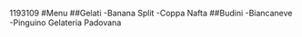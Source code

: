 1193109 
#Menu
##Gelati
-Banana Split
-Coppa Nafta
##Budini
-Biancaneve
-Pinguino
Gelateria Padovana